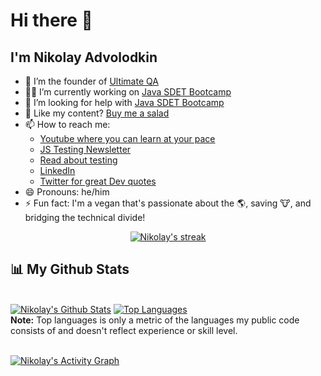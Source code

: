 # Hi there 👋

## I'm Nikolay Advolodkin

- 🔭 I’m the founder of [Ultimate QA](https://ultimateqa.com/) 
- 🧑‍💻 I’m currently working on [Java SDET Bootcamp](https://academy.ultimateqa.com/)
- 🤔 I’m looking for help with [Java SDET Bootcamp](https://academy.ultimateqa.com/)
- 🥗 Like my content? [Buy me a salad](https://www.buymeacoffee.com/nikolaya)
- 📫 How to reach me:
    - [Youtube where you can learn at your pace](https://www.youtube.com/ultimateqa?sub_confirmation=1)
    - [JS Testing Newsletter](https://ultimateqa.ck.page/js-testing-tips)
    - [Read about testing](https://ultimateqa.com/)
    - [LinkedIn](https://www.linkedin.com/in/nikolayadvolodkin/)
    - [Twitter for great Dev quotes](https://twitter.com/intent/follow?screen_name=nikolay_a00&region=follow_link)
- 😄 Pronouns: he/him
- ⚡ Fun fact: I'm a vegan that's passionate about the 🌎, saving 🐮, and bridging the technical divide!

<p align="center">
    <a href="https://github.com/nadvolod/github-readme-streak-stats">
        <img title="🔥 Get streak stats for your profile at git.io/streak-stats" alt="Nikolay's streak" src="https://github-readme-streak-stats.herokuapp.com/?user=nadvolod&theme=black-ice&hide_border=true&stroke=0000&background=060A0CD0"/>
    </a>
</p>

## 📊 My Github Stats

  <br/>
    <a href="https://github.com/nadvolod/github-readme-stats"><img alt="Nikolay's Github Stats" src="https://github-readme-stats.vercel.app/api?username=nadvolod&show_icons=true&count_private=true&theme=react&hide_border=true&bg_color=0D1117" /></a>
  <a href="https://github.com/nadvolod/github-readme-stats"><img alt="Top Languages" src="https://github-readme-stats.vercel.app/api/top-langs/?username=nadvolod&langs_count=8&count_private=true&layout=compact&theme=react&hide_border=true&bg_color=0D1117" /></a>
  <br/>
  <b>Note:</b> Top languages is only a metric of the languages my public code consists of and doesn't reflect experience or skill level.


<br/>
<br/>

<a href="https://github.com/nadvolod/github-readme-activity-graph"><img alt="Nikolay's Activity Graph" src="https://activity-graph.herokuapp.com/graph?username=nadvolod&bg_color=0D1117&color=5BCDEC&line=5BCDEC&point=FFFFFF&hide_border=true" /></a>

<br/>
<br/>
